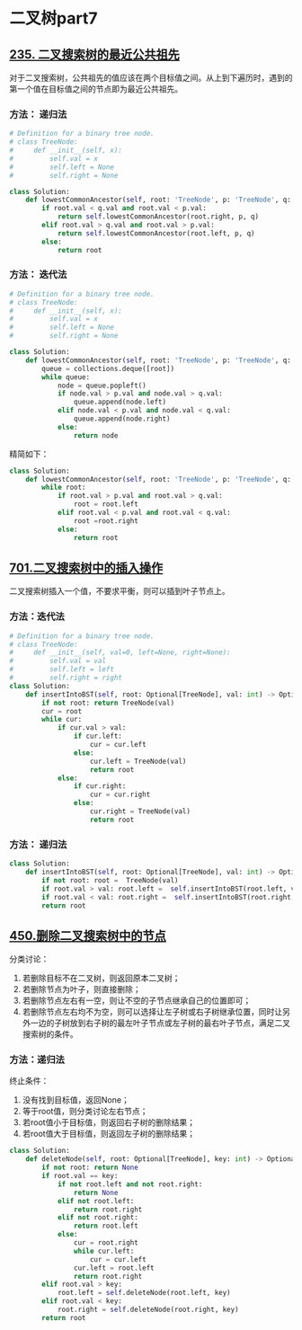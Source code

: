 # 二叉树part7
## [235. 二叉搜索树的最近公共祖先](https://leetcode.cn/problems/lowest-common-ancestor-of-a-binary-search-tree/)
对于二叉搜索树，公共祖先的值应该在两个目标值之间。从上到下遍历时，遇到的第一个值在目标值之间的节点即为最近公共祖先。

### 方法： 递归法

```python
# Definition for a binary tree node.
# class TreeNode:
#     def __init__(self, x):
#         self.val = x
#         self.left = None
#         self.right = None

class Solution:
    def lowestCommonAncestor(self, root: 'TreeNode', p: 'TreeNode', q: 'TreeNode') -> 'TreeNode':
        if root.val < q.val and root.val < p.val:   
            return self.lowestCommonAncestor(root.right, p, q)
        elif root.val > q.val and root.val > p.val:
            return self.lowestCommonAncestor(root.left, p, q)
        else:
            return root
```
### 方法： 迭代法

```python
# Definition for a binary tree node.
# class TreeNode:
#     def __init__(self, x):
#         self.val = x
#         self.left = None
#         self.right = None

class Solution:
    def lowestCommonAncestor(self, root: 'TreeNode', p: 'TreeNode', q: 'TreeNode') -> 'TreeNode':
        queue = collections.deque([root])
        while queue:
            node = queue.popleft()
            if node.val > p.val and node.val > q.val:
                queue.append(node.left)
            elif node.val < p.val and node.val < q.val:
                queue.append(node.right)
            else:
                return node
```
精简如下：
```python
class Solution:
    def lowestCommonAncestor(self, root: 'TreeNode', p: 'TreeNode', q: 'TreeNode') -> 'TreeNode':
        while root:
            if root.val > p.val and root.val > q.val:
                root = root.left
            elif root.val < p.val and root.val < q.val:
                root =root.right
            else:
                return root
```

## [701.二叉搜索树中的插入操作](https://leetcode.cn/problems/insert-into-a-binary-search-tree/description/)

二叉搜索树插入一个值，不要求平衡，则可以插到叶子节点上。
### 方法：迭代法

```python
# Definition for a binary tree node.
# class TreeNode:
#     def __init__(self, val=0, left=None, right=None):
#         self.val = val
#         self.left = left
#         self.right = right
class Solution:
    def insertIntoBST(self, root: Optional[TreeNode], val: int) -> Optional[TreeNode]:
        if not root: return TreeNode(val)
        cur = root
        while cur:
            if cur.val > val: 
                if cur.left: 
                    cur = cur.left
                else:
                    cur.left = TreeNode(val)
                    return root
            else:
                if cur.right:
                    cur = cur.right
                else:
                    cur.right = TreeNode(val)
                    return root
```

### 方法： 递归法

```python
class Solution:
    def insertIntoBST(self, root: Optional[TreeNode], val: int) -> Optional[TreeNode]:
        if not root: root =  TreeNode(val)
        if root.val > val: root.left =  self.insertIntoBST(root.left, val)
        if root.val < val: root.right =  self.insertIntoBST(root.right, val)
        return root
```

## [450.删除二叉搜索树中的节点](https://leetcode.cn/problems/delete-node-in-a-bst/)
分类讨论：
1. 若删除目标不在二叉树，则返回原本二叉树；
2. 若删除节点为叶子，则直接删除；
3. 若删除节点左右有一空，则让不空的子节点继承自己的位置即可；
4. 若删除节点左右均不为空，则可以选择让左子树或右子树继承位置，同时让另外一边的子树放到右子树的最左叶子节点或左子树的最右叶子节点，满足二叉搜索树的条件。

### 方法：递归法
终止条件： 
1. 没有找到目标值，返回None；
2. 等于root值，则分类讨论左右节点；
3. 若root值小于目标值，则返回右子树的删除结果；
4. 若root值大于目标值，则返回左子树的删除结果；

```python
class Solution:
    def deleteNode(self, root: Optional[TreeNode], key: int) -> Optional[TreeNode]:
        if not root: return None
        if root.val == key:
            if not root.left and not root.right:
                return None
            elif not root.left:
                return root.right
            elif not root.right:
                return root.left
            else:
                cur = root.right
                while cur.left:
                    cur = cur.left
                cur.left = root.left
                return root.right
        elif root.val > key:
            root.left = self.deleteNode(root.left, key)
        elif root.val < key:
            root.right = self.deleteNode(root.right, key)
        return root
```


